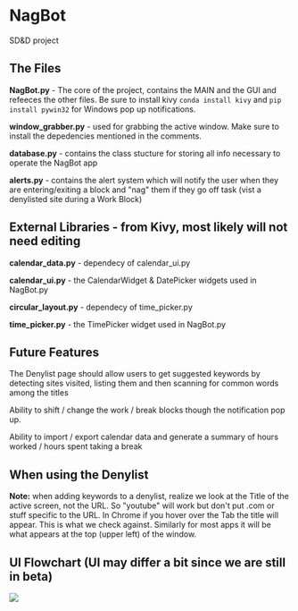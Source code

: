 # NagBot
SD&amp;D project

## The Files

**NagBot.py** - The core of the project, contains the MAIN and the GUI and refeeces the other files. Be sure to install kivy ```conda install kivy``` and ```pip install pywin32``` for Windows pop up notifications.

**window_grabber.py** - used for grabbing the active window. Make sure to install the depedencies mentioned in the comments.

**database.py** - contains the class stucture for storing all info necessary to operate the NagBot app

**alerts.py** - contains the alert system which will notify the user when they are entering/exiting a block and "nag" them if they go off task (vist a denylisted site during a Work Block)

## External Libraries - from Kivy, most likely will not need editing

**calendar_data.py** - dependecy of calendar_ui.py

**calendar_ui.py** - the CalendarWidget & DatePicker widgets used in NagBot.py

**circular_layout.py** - dependecy of time_picker.py

**time_picker.py** - the TimePicker widget used in NagBot.py

## Future Features

The Denylist page should allow users to get suggested keywords by detecting sites visited, listing them and then scanning for common words among the titles

Ability to shift / change the work / break blocks though the notification pop up.

Ability to import / export calendar data and generate a summary of hours worked / hours spent taking a break

## When using the Denylist

**Note:** when adding keywords to a denylist, realize we look at the Title of the active screen, not the URL. So "youtube" will work but don't put .com or stuff specific to the URL. In Chrome if you hover over the Tab the title
will appear. This is what we check against. Similarly for most apps it will be what appears at the top (upper left) of the window.

## UI Flowchart (UI may differ a bit since we are still in beta)
![](/images/GUI_Flowchart.svg)